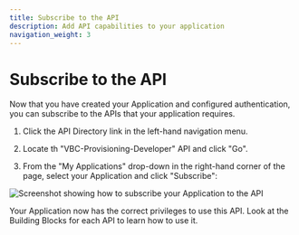 ```yaml
---
title: Subscribe to the API
description: Add API capabilities to your application
navigation_weight: 3
---
```


# Subscribe to the API

Now that you have created your Application and configured authentication, you can subscribe to the APIs that your application requires.

1. Click the API Directory link in the left-hand navigation menu.

2. Locate th "VBC-Provisioning-Developer" API and click "Go".

3. From the "My Applications" drop-down in the right-hand corner of the page, select your Application and click "Subscribe":

![Screenshot showing how to subscribe your Application to the API](/assets/images/vbc/subscribe-api.png)

Your Application now has the correct privileges to use this API. Look at the Building Blocks for each API to learn how to use it.
